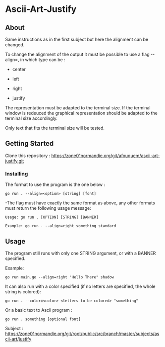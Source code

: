 # Ascii-Art-Justify

## About 

Same instructions as in the first subject but here the alignment can be changed.

To change the alignment of the output it must be possible to use a flag --align=<type>, in which type can be :

- center

- left

- right

- justify

The representation must be adapted to the terminal size. If the terminal window is redeuced the graphical representation should be adapted to the terminal size accordingly.

Only text that fits the terminal size will be tested.

## Getting Started

Clone this repository : https://zone01normandie.org/git/afouquem/ascii-art-justify.git

### Installing

The format to use the program is the one below :

```
go run . --align=<option> [string] [font]
```

-The flag must have exactly the same format as above, any other formats must return the following usage message:

```
Usage: go run . [OPTION] [STRING] [BANNER]

Example: go run . --align=right something standard

```

## Usage <a name = "usage"></a>

The program still runs with only one STRING argument, or with a BANNER specified.

Example:

```
go run main.go --align=right "Hello There" shadow
```
It can also run with a color specified (if no letters are specified, the whole string is colored):

```
go run . --color=<color> <letters to be colored> "something"
```

Or a basic text to Ascii program :
```
go run . something [optional font]
```

Subject : https://zone01normandie.org/git/root/public/src/branch/master/subjects/ascii-art/justify

